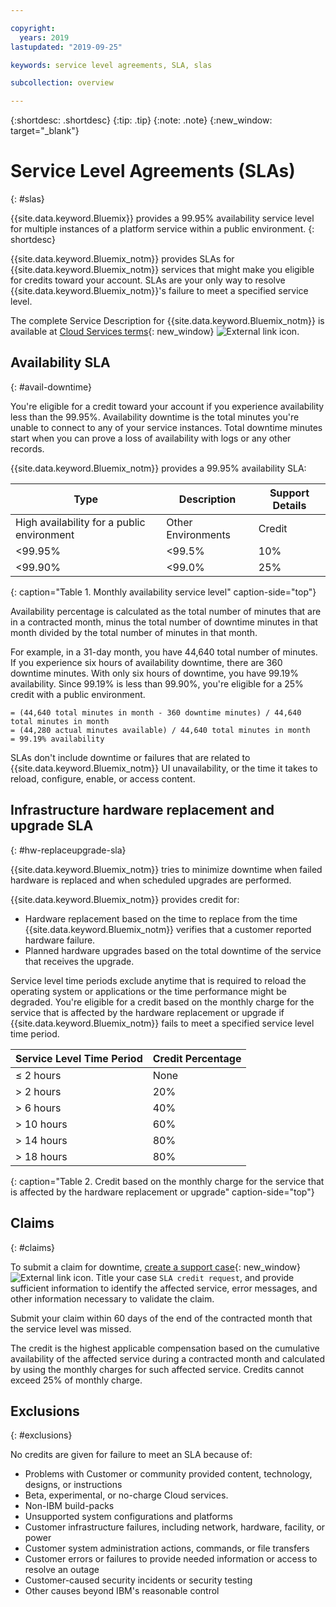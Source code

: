 ```yaml
---

copyright:
  years: 2019
lastupdated: "2019-09-25"

keywords: service level agreements, SLA, slas

subcollection: overview

---
```


{:shortdesc: .shortdesc}
{:tip: .tip}
{:note: .note}
{:new_window: target="_blank"}


# Service Level Agreements (SLAs)
{: #slas} 

{{site.data.keyword.Bluemix}} provides a 99.95% availability service level for multiple instances of a platform service within a public environment.
{: shortdesc}

{{site.data.keyword.Bluemix_notm}} provides SLAs for {{site.data.keyword.Bluemix_notm}} services that might make you eligible for credits toward your account. SLAs are your only way to resolve {{site.data.keyword.Bluemix_notm}}'s failure to meet a specified service level. 

The complete Service Description for {{site.data.keyword.Bluemix_notm}} is available at [Cloud Services terms](http://www-03.ibm.com/software/sla/sladb.nsf/sla/bm){: new_window} ![External link icon](../icons/launch-glyph.svg "External link icon").

## Availability SLA 
{: #avail-downtime}

You're eligible for a credit toward your account if you experience availability less than the 99.95%. Availability downtime is the total minutes you're unable to connect to any of your service instances. Total downtime minutes start when you can prove a loss of availability with logs or any other records.

{{site.data.keyword.Bluemix_notm}} provides a 99.95% availability SLA: 

| Type	                                     | Description	      | Support Details|
|--------------------------------------------|--------------------|----------------|
| High availability for a public environment | Other Environments | Credit         |
| <99.95%                                    |<99.5%              |10%             |
| <99.90%                                    |<99.0%              |25%             |
{: caption="Table 1. Monthly availability service level" caption-side="top"}

Availability percentage is calculated as the total number of minutes that are in a contracted month, minus the total number of downtime minutes in that month divided by the total number of minutes in that month. 

For example, in a 31-day month, you have 44,640 total number of minutes. If you experience six hours of availability downtime, there are 360 downtime minutes. With only six hours of downtime, you have 99.19% availability. Since 99.19% is less than 99.90%, you're eligible for a 25% credit with a public environment.   

```
= (44,640 total minutes in month - 360 downtime minutes) / 44,640 total minutes in month
= (44,280 actual minutes available) / 44,640 total minutes in month
= 99.19% availability
```

SLAs don't include downtime or failures that are related to {{site.data.keyword.Bluemix_notm}} UI unavailability, or the time it takes to reload, configure, enable, or access content.

## Infrastructure hardware replacement and upgrade SLA
{: #hw-replaceupgrade-sla}

{{site.data.keyword.Bluemix_notm}} tries to minimize downtime when failed hardware is replaced and when scheduled upgrades are performed. 

{{site.data.keyword.Bluemix_notm}} provides credit for: 
- Hardware replacement based on the time to replace from the time {{site.data.keyword.Bluemix_notm}} verifies that a customer reported hardware failure.
- Planned hardware upgrades based on the total downtime of the service that receives the upgrade. 

Service level time periods exclude anytime that is required to reload the operating system or applications or the time performance might be degraded. You're eligible for a credit based on the monthly charge for the service that is affected by the hardware replacement or upgrade if {{site.data.keyword.Bluemix_notm}} fails to meet a specified service level time period.

| Service Level Time Period | Credit Percentage |
|---------------------------|----------------|
| ≤ 2 hours                 | None           |
| > 2 hours                 | 20%            |
| > 6 hours                 | 40%            |
| > 10 hours                | 60%            |
| > 14 hours                | 80%            |
| > 18 hours                | 80%            |
{: caption="Table 2. Credit based on the monthly charge for the service that is affected by the hardware replacement or upgrade" caption-side="top"}

## Claims
{: #claims}

To submit a claim for downtime, [create a support case](https://cloud.ibm.com/unifiedsupport/cases/add){: new_window} ![External link icon](../icons/launch-glyph.svg "External link icon"). Title your case `SLA credit request`, and provide sufficient information to identify the affected service, error messages, and other information necessary to validate the claim.

Submit your claim within 60 days of the end of the contracted month that the service level was missed.  

The credit is the highest applicable compensation based on the cumulative availability of the affected service during a contracted month and calculated by using the monthly charges for such affected service. Credits cannot exceed 25% of monthly charge.

## Exclusions
{: #exclusions}

No credits are given for failure to meet an SLA because of:
- Problems with Customer or community provided content, technology, designs, or instructions
- Beta, experimental, or no-charge Cloud services.
- Non-IBM build-packs
- Unsupported system configurations and platforms
- Customer infrastructure failures, including network, hardware, facility, or power
- Customer system administration actions, commands, or file transfers
- Customer errors or failures to provide needed information or access to resolve an outage
- Customer-caused security incidents or security testing
- Other causes beyond IBM's reasonable control
